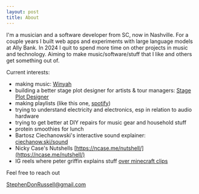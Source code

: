```yaml
---
layout: post
title: About
---
```

I'm a musician and a software developer from SC, now in Nashville. For a couple years I built web apps and experiments with large language models at Ally Bank. In 2024 I quit to spend more time on other projects in music and technology. Aiming to make music/software/stuff that I like and others get something out of.

Current interests:
- making music: [Winyah](https://open.spotify.com/artist/4iyP4VOGOLzbt2Vxcyu6zG?si=RWa7SB67TlSiDo3o38pZkg)
- building a better stage plot designer for artists & tour managers: [Stage Plot Designer](https://stage-plot-designer.vercel.app)
- making playlists (like this one, [spotify](https://open.spotify.com/playlist/1k5HVkPuzVcRiZ6vc3PSNw?si=339aacba52e34fa2))
- trying to understand electricity and electronics, esp in relation to audio hardware
- trying to get better at DIY repairs for music gear and household stuff
- protein smoothies for lunch
- Bartosz Ciechanowski's interactive sound explainer: [ciechanow.ski/sound](https://ciechanow.ski/sound/)
- Nicky Case's Nutshells [https://ncase.me/nutshell/](https://ncase.me/nutshell/)
- IG reels where peter griffin explains stuff [over minecraft clips](https://www.instagram.com/p/DG6NIgNgIno/)

Feel free to reach out

[StephenDonRussell@gmail.com](mailto:StephenDonRussell@gmail.com)
